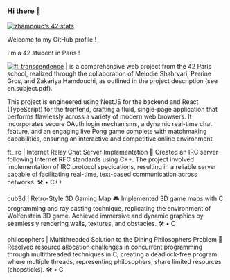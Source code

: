 ### Hi there 👋
<a href="https://github.com/oakoudad/badge42"><img src="https://badge.mediaplus.ma/darkblue/zhamdouc?1337Badge=off&UM6P=off" alt="zhamdouc's 42 stats" /></a>

Welcome to my GitHub profile !

I'm a 42 student in Paris !

[![ft_transcendence](https://img.shields.io/badge/ft__transcende%20-00755E)]([https://katherineoelsner.com/](https://github.com/H-Zak/ft_transcendence))
 | is a comprehensive web project from the 42 Paris school, realized through the collaboration of Melodie Shahrvari, Perrine Gros, and Zakariya Hamdouchi, as outlined in the project description (see en.subject.pdf).

This project is engineered using NestJS for the backend and React (TypeScript) for the frontend, crafting a fluid, single-page application that performs flawlessly across a variety of modern web browsers. It incorporates secure OAuth login mechanisms, a dynamic real-time chat feature, and an engaging live Pong game complete with matchmaking capabilities, ensuring an interactive and competitive online environment.

ft_irc | Internet Relay Chat Server Implementation 📡
Created an IRC server following Internet RFC standards using C++. The project involved implementation of IRC protocol specications, resulting in a reliable server capable of facilitating real-time, text-based communication across networks.
🛠️ • C++

cub3d | Retro-Style 3D Gaming Map 🎮
Implemented 3D game maps with C programming and ray casting technique, replicating the environment of Wolfenstein 3D game. Achieved immersive and dynamic graphics by seamlessly rendering walls, textures, and obstacles.
🛠️ • C

philosophers | Multithreaded Solution to the Dining Philosophers Problem 🥢
Resolved resource allocation challenges in concurrent programming through multithreaded techniques in C, creating a deadlock-free program where multiple threads, representing philosophers, share limited resources (chopsticks).
🛠️ • C
<!--
**Zheylkoss/Zheylkoss** is a ✨ _special_ ✨ repository because its `README.md` (this file) appears on your GitHub profile.

Here are some ideas to get you started:

- 🔭 I’m currently working on ...
- 🌱 I’m currently learning C++, and soon front end and back end 
- 👯 I’m looking to collaborate on ...
- 🤔 I’m looking for help with ...
- 💬 Ask me about ...
- 📫 How to reach me: ...
- 😄 Pronouns: ...
- ⚡ Fun fact: ...
-->
